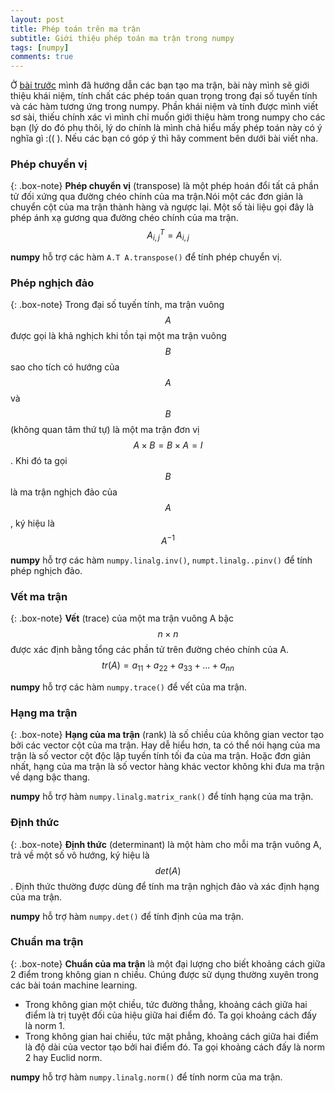 ```yaml
---
layout: post
title: Phép toán trên ma trận
subtitle: Giới thiệu phép toán ma trận trong numpy
tags: [numpy]
comments: true
---
```


Ở [bài trước](https://khoidohpc.github.io/2019-09-14-numpy-create/) mình đã hướng dẫn các bạn tạo ma trận, bài này mình sẽ giới thiệu khái niệm, tính chất các phép toán quan trọng trong đại số tuyến tính và các hàm tương ứng trong numpy. Phần khái niệm và tính được mình viết sơ sài, thiếu chính xác vì mình chỉ muốn giới thiệu hàm trong numpy cho các bạn (lý do đó phụ thôi, lý do chính là mình chả hiểu mấy phép toán này có ý nghĩa gì :(( ). Nếu các bạn có góp ý thì hãy comment bên dưới bài viết nha.

### Phép chuyển vị 

{: .box-note}
**Phép chuyển vị** (transpose) là một phép hoán đổi tất cả phần tử đối xứng qua đường chéo chính của ma trận.Nói một các đơn giản là chuyển cột của ma trận thành hàng và ngược lại. Một số tài liệu gọi đây là phép ánh xạ gương qua đường chéo chính của ma trận.  $$A^T_{i,j} = A_{i,j}$$

**numpy** hỗ trợ các hàm `A.T A.transpose()` để tính phép chuyển vị.

### Phép nghịch đảo

{: .box-note}
Trong đại số tuyến tính, ma trận vuông $$ A $$ được gọi là khả nghịch khi tồn tại một ma trận vuông $$ B $$ sao cho tích có hướng của $$ A $$ và $$ B $$ (không quan tâm thứ tự) là một ma trận đơn vị $$ A \times B = B \times A = I $$. Khi đó ta gọi $$ B $$ là ma trận nghịch đảo của $$ A $$, ký hiệu là $$ A^{-1} $$ 

**numpy** hỗ trợ các hàm  `numpy.linalg.inv()`, `numpt.linalg..pinv()` để tính phép nghịch đảo. 

### Vết ma trận

{: .box-note}
**Vết** (trace) của một ma trận vuông A bậc $$ n \times n $$ được xác định bằng tổng các phần tử trên đường chéo chính của A. $$ tr(A) = a_{11} + a_{22} + a_{33} + ... + a_{nn} $$   

**numpy** hỗ trợ các hàm `numpy.trace()` để vết của ma trận.

### Hạng ma trận

{: .box-note}
**Hạng của ma trận** (rank) là số chiều của không gian vector tạo bởi các vector cột của ma trận. Hay dễ hiểu hơn, ta có thể nói hạng của ma trận là số vector cột độc lập tuyến tính tối đa của ma trận. Hoặc đơn giản nhất, hạng của ma trận là số vector hàng khác vector không khi đưa ma trận về dạng bậc thang.

**numpy** hỗ trợ hàm `numpy.linalg.matrix_rank()` để tính hạng của ma trận.

### Định thức

{: .box-note}
**Định thức** (determinant) là một hàm cho mỗi ma trận vuông A, trả về một số vô hướng, ký hiệu là $$det(A)$$. Định thức thường được dùng để tính ma trận nghịch đảo và xác định hạng của ma trận.

**numpy** hỗ trợ hàm `numpy.det()` để tính định của ma trận.

### Chuẩn ma trận

{: .box-note}
**Chuẩn của ma trận** là một đại lượng cho biết khoảng cách giữa 2 điểm trong không gian n chiều. Chúng được sử dụng thường xuyên trong các bài toán machine learning.

- Trong không gian một chiều, tức đường thẳng, khoảng cách giữa hai điểm là trị tuyệt đối của hiệu giữa hai điểm đó. Ta gọi khoảng cách đấy là norm 1.
- Trong không gian hai chiều, tức mặt phẳng, khoảng cách giữa hai điểm là độ dài của vector tạo bởi hai điểm đó. Ta gọi khoảng cách đấy là norm 2 hay Euclid norm.

**numpy** hỗ trợ hàm `numpy.linalg.norm()` để tính norm của ma trận.
